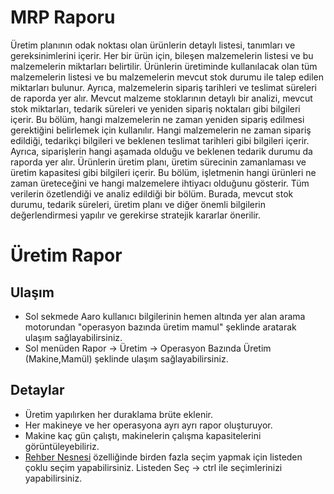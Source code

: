 
# MRP Raporu

Üretim planının odak noktası olan ürünlerin detaylı listesi, tanımları ve gereksinimlerini içerir. 
Her bir ürün için, bileşen malzemelerin listesi ve bu malzemelerin miktarları belirtilir.
Ürünlerin üretiminde kullanılacak olan tüm malzemelerin listesi ve bu malzemelerin mevcut stok durumu ile talep edilen miktarları bulunur. 
Ayrıca, malzemelerin sipariş tarihleri ve teslimat süreleri de raporda yer alır.
Mevcut malzeme stoklarının detaylı bir analizi, mevcut stok miktarları, tedarik süreleri ve yeniden sipariş noktaları gibi bilgileri içerir. 
Bu bölüm, hangi malzemelerin ne zaman yeniden sipariş edilmesi gerektiğini belirlemek için kullanılır.
Hangi malzemelerin ne zaman sipariş edildiği, tedarikçi bilgileri ve beklenen teslimat tarihleri gibi bilgileri içerir. 
Ayrıca, siparişlerin hangi aşamada olduğu ve beklenen tedarik durumu da raporda yer alır.
Ürünlerin üretim planı, üretim sürecinin zamanlaması ve üretim kapasitesi gibi bilgileri içerir. 
Bu bölüm, işletmenin hangi ürünleri ne zaman üreteceğini ve hangi malzemelere ihtiyacı olduğunu gösterir.
Tüm verilerin özetlendiği ve analiz edildiği bir bölüm. 
Burada, mevcut stok durumu, tedarik süreleri, üretim planı ve diğer önemli bilgilerin değerlendirmesi yapılır ve gerekirse stratejik kararlar önerilir.

# Üretim Rapor

## Ulaşım

- Sol sekmede Aaro kullanıcı bilgilerinin hemen altında yer alan arama motorundan "operasyon bazında üretim mamul" şeklinde aratarak ulaşım sağlayabilirsiniz.
- Sol menüden Rapor -> Üretim -> Operasyon Bazında Üretim (Makine,Mamül) şeklinde ulaşım sağlayabilirsiniz.

## Detaylar 

- Üretim yapılırken her duraklama brüte eklenir. 
- Her makineye ve her operasyona ayrı ayrı rapor oluşturuyor.
- Makine kaç gün çalıştı, makinelerin çalışma kapasitelerini görüntüleyebiliriz.
- [Rehber Nesnesi](../TemelOzellikler/RehberNesnesi.md) özelliğinde birden fazla seçim yapmak için listeden çoklu seçim yapabilirsiniz. Listeden Seç -> ctrl ile seçimlerinizi yapabilirsiniz.
